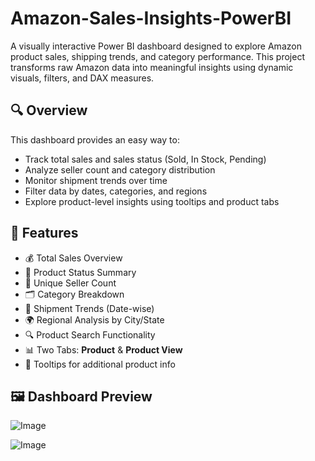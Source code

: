 # Amazon-Sales-Insights-PowerBI

A visually interactive Power BI dashboard designed to explore Amazon product sales, shipping trends, and category performance. This project transforms raw Amazon data into meaningful insights using dynamic visuals, filters, and DAX measures.

## 🔍 Overview

This dashboard provides an easy way to:

- Track total sales and sales status (Sold, In Stock, Pending)
- Analyze seller count and category distribution
- Monitor shipment trends over time
- Filter data by dates, categories, and regions
- Explore product-level insights using tooltips and product tabs

## 🧩 Features

- 💰 Total Sales Overview  
- 🛒 Product Status Summary  
- 👤 Unique Seller Count  
- 🗂️ Category Breakdown  
- 🚚 Shipment Trends (Date-wise)  
- 🌍 Regional Analysis by City/State  
- 🔍 Product Search Functionality  
- 📊 Two Tabs: **Product** & **Product View**  
- 💬 Tooltips for additional product info

## 🖼️ Dashboard Preview

![Image](https://github.com/user-attachments/assets/c4296f00-eba3-487d-914f-5a1d8d756bc8)

![Image](https://github.com/user-attachments/assets/555b6652-72ea-47bb-90b2-f1d6a942aa53)
